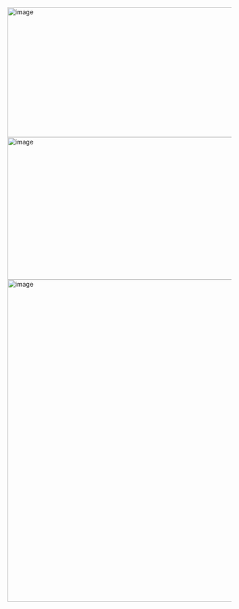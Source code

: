 <img width="940" height="292" alt="image" src="https://github.com/user-attachments/assets/7cc3d0a2-fd8c-478d-ad3a-98578e1c65dc" />
<img width="940" height="320" alt="image" src="https://github.com/user-attachments/assets/742f1443-1556-4662-86c8-6d70e8f2b7d3" />
<img width="1068" height="725" alt="image" src="https://github.com/user-attachments/assets/24e5c107-5f29-4737-b7e7-c879b0f498c0" />
